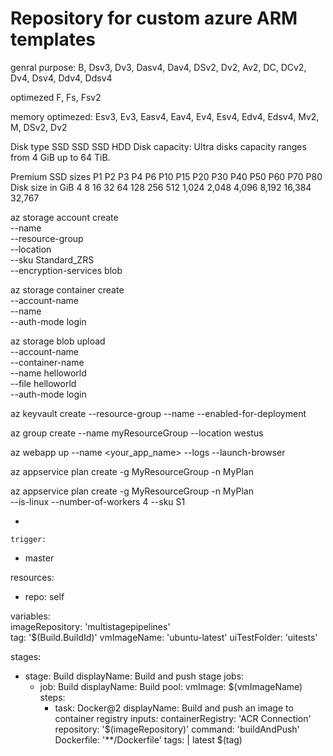 # Repository for custom azure ARM templates 

genral purpose:
B, Dsv3, Dv3, Dasv4, Dav4, DSv2, Dv2, Av2, DC, DCv2, Dv4, Dsv4, Ddv4, Ddsv4

optimezed
F, Fs, Fsv2

memory optimezed:
Esv3, Ev3, Easv4, Eav4, Ev4, Esv4, Edv4, Edsv4, Mv2, M, DSv2, Dv2



Disk type	SSD	SSD	SSD	HDD
Disk capacity: Ultra disks capacity ranges from 4 GiB up to 64 TiB.


Premium SSD sizes 	P1	P2	P3	P4	P6	P10	P15	P20	P30	P40	P50	P60	P70	P80
Disk size in GiB	4	8	16	32	64	128	256	512	1,024	2,048	4,096	8,192	16,384	32,767



az storage account create \
    --name <storage-account> \
    --resource-group <resource-group> \
    --location <location> \
    --sku Standard_ZRS \
    --encryption-services blob
  
  
  
  az storage container create \
    --account-name <storage-account> \
    --name <container> \
    --auth-mode login
  
  az storage blob upload \
    --account-name <storage-account> \
    --container-name <container> \
    --name helloworld \
    --file helloworld \
    --auth-mode login
  
  
  az keyvault create --resource-group --name
  --enabled-for-deployment
  
  
  az group create --name myResourceGroup --location westus
  
  az webapp up --name <your_app_name> --logs --launch-browser
  
  az appservice plan create -g MyResourceGroup -n MyPlan
  
  az appservice plan create -g MyResourceGroup -n MyPlan \
    --is-linux --number-of-workers 4 --sku S1
  
  
  
  -
    
    trigger:
- master
 
resources:
- repo: self
 
variables:  
  imageRepository: 'multistagepipelines'  
  tag: '$(Build.BuildId)'
  vmImageName: 'ubuntu-latest'
  uiTestFolder: 'uitests'
 
stages:
- stage: Build
  displayName: Build and push stage
  jobs:  
  - job: Build
    displayName: Build
    pool:
      vmImage: $(vmImageName)  
    steps:
      - task: Docker@2
        displayName: Build and push an image to container registry
        inputs:
          containerRegistry: 'ACR Connection'
          repository: '$(imageRepository)'
          command: 'buildAndPush'
          Dockerfile: '**/Dockerfile'
          tags: |
            latest
            $(tag)
  
